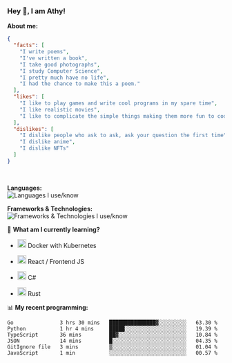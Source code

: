 ### Hey 👋, I am Athy!<br>

**About me:**


```json
{
  "facts": [
    "I write poems",
    "I've written a book",
    "I take good photographs",
    "I study Computer Science",
    "I pretty much have no life",
    "I had the chance to make this a poem."
  ],
  "likes": [
    "I like to play games and write cool programs in my spare time",
    "I like realistic movies",
    "I like to complicate the simple things making them more fun to code."
  ],
  "dislikes": [
    "I dislike people who ask to ask, ask your question the first time",
    "I dislike anime",
    "I dislike NFTs"
  ]
}
```
<br>


**Languages:**<br>
![Languages I use/know](https://skillicons.dev/icons?i=py,js,html,go,lua,java)

**Frameworks & Technologies:**<br />
![Frameworks & Technologies I use/know](https://skillicons.dev/icons?i=nodejs,nextjs,ts,react,express,docker,kubernetes,mysql,postgresql,mongodb,git,github,tailwind)

📙 **What am I currently learning?**

- <img height="20" src="https://cdn.jsdelivr.net/gh/devicons/devicon/icons/docker/docker-original.svg" /> Docker with Kubernetes

- <img height="20" src="https://cdn.jsdelivr.net/gh/devicons/devicon/icons/react/react-original.svg" /> React / Frontend JS

- <img height="20" src="https://cdn.jsdelivr.net/gh/devicons/devicon/icons/csharp/csharp-original.svg" /> C#
- <img height="20" src="https://cdn.jsdelivr.net/gh/devicons/devicon/icons/rust/rust-plain.svg" /> Rust

📊 **My recent programming:**

<!--START_SECTION:waka-->

```text
Go               3 hrs 30 mins   ███████████████▓░░░░░░░░░   63.30 %
Python           1 hr 4 mins     █████░░░░░░░░░░░░░░░░░░░░   19.39 %
TypeScript       36 mins         ██▓░░░░░░░░░░░░░░░░░░░░░░   10.84 %
JSON             14 mins         █░░░░░░░░░░░░░░░░░░░░░░░░   04.35 %
GitIgnore file   3 mins          ▒░░░░░░░░░░░░░░░░░░░░░░░░   01.04 %
JavaScript       1 min           ░░░░░░░░░░░░░░░░░░░░░░░░░   00.57 %
```

<!--END_SECTION:waka-->
